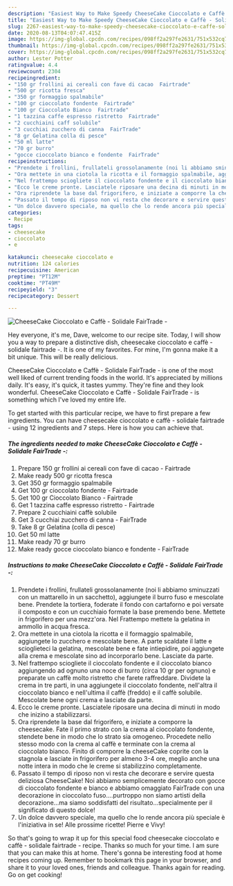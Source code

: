 ```yaml
---
description: "Easiest Way to Make Speedy CheeseCake Cioccolato e Caffè - Solidale FairTrade -"
title: "Easiest Way to Make Speedy CheeseCake Cioccolato e Caffè - Solidale FairTrade -"
slug: 2267-easiest-way-to-make-speedy-cheesecake-cioccolato-e-caffe-solidale-fairtrade
date: 2020-08-13T04:07:47.415Z
image: https://img-global.cpcdn.com/recipes/098ff2a297fe2631/751x532cq70/cheesecake-cioccolato-e-caffe-solidale-fairtrade-recipe-main-photo.jpg
thumbnail: https://img-global.cpcdn.com/recipes/098ff2a297fe2631/751x532cq70/cheesecake-cioccolato-e-caffe-solidale-fairtrade-recipe-main-photo.jpg
cover: https://img-global.cpcdn.com/recipes/098ff2a297fe2631/751x532cq70/cheesecake-cioccolato-e-caffe-solidale-fairtrade-recipe-main-photo.jpg
author: Lester Potter
ratingvalue: 4.4
reviewcount: 2304
recipeingredient:
- "150 gr frollini ai cereali con fave di cacao  Fairtrade"
- "500 gr ricotta fresca"
- "350 gr formaggio spalmabile"
- "100 gr cioccolato fondente  Fairtrade"
- "100 gr Cioccolato Bianco  Fairtrade"
- "1 tazzina caffe espresso ristretto  Fairtrade"
- "2 cucchiaini caff solubile"
- "3 cucchiai zucchero di canna  FairTrade"
- "8 gr Gelatina colla di pesce"
- "50 ml latte"
- "70 gr burro"
- "gocce cioccolato bianco e fondente  FairTrade"
recipeinstructions:
- "Prendete i frollini, frullateli grossolanamente (noi li abbiamo sminuzzati con un mattarello in un sacchetto), aggiungete il burro fuso e mescolate bene. Prendete la tortiera, foderate il fondo con cartaforno e poi versate il composto e con un cucchiaio formate la base premendo bene. Mettete in frigorifero per una mezz&#39;ora. Nel Frattempo mettete la gelatina in ammollo in acqua fresca."
- "Ora mettete in una ciotola la ricotta e il formaggio spalmabile, aggiungete lo zucchero e mescolate bene. A parte scaldate il latte e scioglieteci la gelatina, mescolate bene e fate intiepidire, poi aggiungete alla crema e mescolate sino ad incorporarlo bene. Lasciate da parte."
- "Nel frattempo sciogliete il cioccolato fondente e il cioccolato bianco aggiungendo ad ognuno una noce di burro (circa 10 gr per ognuno) e preparate un caffè molto ristretto che farete raffreddare. Dividete la crema in tre parti, in una aggiungete il cioccolato fondente, nell&#39;altra il cioccolato bianco e nell&#39;ultima il caffè (freddo) e il caffè solubile. Mescolate bene ogni crema e lasciate da parte."
- "Ecco le creme pronte. Lasciatele riposare una decina di minuti in modo che inizino a stabilizzarsi."
- "Ora riprendete la base dal frigorifero, e iniziate a comporre la cheesecake. Fate il primo strato con la crema al cioccolato fondente, stendete bene in modo che lo strato sia omogeneo. Procedete nello stesso modo con la crema al caffè e terminate con la crema al cioccolato bianco. Finito di comporre la cheeseCake coprite con la stagnola e lasciate in frigorifero per almeno 3-4 ore, meglio anche una notte intera in modo che le creme si stabilizzino completamente."
- "Passato il tempo di riposo non vi resta che decorare e servire questa deliziosa CheeseCake! Noi abbiamo semplicemente decorato con gocce di cioccolato fondente e bianco e abbiamo omaggiato FairTrade con una decorazione in cioccolato fuso....purtroppo non siamo artisti della decorazione...ma siamo soddisfatti del risultato...specialmente per il significato di questo dolce!"
- "Un dolce davvero speciale, ma quello che lo rende ancora più speciale è l&#39;iniziativa in se! Alle prossime ricette! Pierre e Vivy!"
categories:
- Recipe
tags:
- cheesecake
- cioccolato
- e

katakunci: cheesecake cioccolato e 
nutrition: 124 calories
recipecuisine: American
preptime: "PT12M"
cooktime: "PT49M"
recipeyield: "3"
recipecategory: Dessert

---
```



![CheeseCake Cioccolato e Caffè - Solidale FairTrade -](https://img-global.cpcdn.com/recipes/098ff2a297fe2631/751x532cq70/cheesecake-cioccolato-e-caffe-solidale-fairtrade-recipe-main-photo.jpg)

Hey everyone, it's me, Dave, welcome to our recipe site. Today, I will show you a way to prepare a distinctive dish, cheesecake cioccolato e caffè - solidale fairtrade -. It is one of my favorites. For mine, I'm gonna make it a bit unique. This will be really delicious.



CheeseCake Cioccolato e Caffè - Solidale FairTrade - is one of the most well liked of current trending foods in the world. It's appreciated by millions daily. It's easy, it's quick, it tastes yummy. They're fine and they look wonderful. CheeseCake Cioccolato e Caffè - Solidale FairTrade - is something which I've loved my entire life.


To get started with this particular recipe, we have to first prepare a few ingredients. You can have cheesecake cioccolato e caffè - solidale fairtrade - using 12 ingredients and 7 steps. Here is how you can achieve that.

<!--inarticleads1-->

##### The ingredients needed to make CheeseCake Cioccolato e Caffè - Solidale FairTrade -:

1. Prepare 150 gr frollini ai cereali con fave di cacao - Fairtrade
1. Make ready 500 gr ricotta fresca
1. Get 350 gr formaggio spalmabile
1. Get 100 gr cioccolato fondente - Fairtrade
1. Get 100 gr Cioccolato Bianco - Fairtrade
1. Get 1 tazzina caffe espresso ristretto - Fairtrade
1. Prepare 2 cucchiaini caffè solubile
1. Get 3 cucchiai zucchero di canna - FairTrade
1. Take 8 gr Gelatina (colla di pesce)
1. Get 50 ml latte
1. Make ready 70 gr burro
1. Make ready gocce cioccolato bianco e fondente - FairTrade




<!--inarticleads2-->

##### Instructions to make CheeseCake Cioccolato e Caffè - Solidale FairTrade -:

1. Prendete i frollini, frullateli grossolanamente (noi li abbiamo sminuzzati con un mattarello in un sacchetto), aggiungete il burro fuso e mescolate bene. Prendete la tortiera, foderate il fondo con cartaforno e poi versate il composto e con un cucchiaio formate la base premendo bene. Mettete in frigorifero per una mezz&#39;ora. Nel Frattempo mettete la gelatina in ammollo in acqua fresca.
1. Ora mettete in una ciotola la ricotta e il formaggio spalmabile, aggiungete lo zucchero e mescolate bene. A parte scaldate il latte e scioglieteci la gelatina, mescolate bene e fate intiepidire, poi aggiungete alla crema e mescolate sino ad incorporarlo bene. Lasciate da parte.
1. Nel frattempo sciogliete il cioccolato fondente e il cioccolato bianco aggiungendo ad ognuno una noce di burro (circa 10 gr per ognuno) e preparate un caffè molto ristretto che farete raffreddare. Dividete la crema in tre parti, in una aggiungete il cioccolato fondente, nell&#39;altra il cioccolato bianco e nell&#39;ultima il caffè (freddo) e il caffè solubile. Mescolate bene ogni crema e lasciate da parte.
1. Ecco le creme pronte. Lasciatele riposare una decina di minuti in modo che inizino a stabilizzarsi.
1. Ora riprendete la base dal frigorifero, e iniziate a comporre la cheesecake. Fate il primo strato con la crema al cioccolato fondente, stendete bene in modo che lo strato sia omogeneo. Procedete nello stesso modo con la crema al caffè e terminate con la crema al cioccolato bianco. Finito di comporre la cheeseCake coprite con la stagnola e lasciate in frigorifero per almeno 3-4 ore, meglio anche una notte intera in modo che le creme si stabilizzino completamente.
1. Passato il tempo di riposo non vi resta che decorare e servire questa deliziosa CheeseCake! Noi abbiamo semplicemente decorato con gocce di cioccolato fondente e bianco e abbiamo omaggiato FairTrade con una decorazione in cioccolato fuso....purtroppo non siamo artisti della decorazione...ma siamo soddisfatti del risultato...specialmente per il significato di questo dolce!
1. Un dolce davvero speciale, ma quello che lo rende ancora più speciale è l&#39;iniziativa in se! Alle prossime ricette! Pierre e Vivy!




So that's going to wrap it up for this special food cheesecake cioccolato e caffè - solidale fairtrade - recipe. Thanks so much for your time. I am sure that you can make this at home. There's gonna be interesting food at home recipes coming up. Remember to bookmark this page in your browser, and share it to your loved ones, friends and colleague. Thanks again for reading. Go on get cooking!
